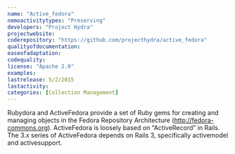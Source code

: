 ```yaml
---
name: "Active_fedora"
nemoactivitytypes: "Preserving"
developers: "Project Hydra"
projectwebsite: 
coderepository: "https://github.com/projecthydra/active_fedora"
qualityofdocumentation: 
easeofadaptation: 
codequality: 
license: "Apache 2.0"
examples: 
lastrelease: 5/2/2015
lastactivity: 
categories: [Collection Management]
---
```

Rubydora and ActiveFedora provide a set of Ruby gems for creating and
managing objects in the Fedora Repository Architecture
(http://fedora-commons.org). ActiveFedora
is loosely based on “ActiveRecord” in Rails. The 3.x series of
ActiveFedora depends on Rails 3, specifically activemodel and
activesupport.
